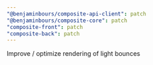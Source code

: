 ```yaml
---
"@benjaminbours/composite-api-client": patch
"@benjaminbours/composite-core": patch
"composite-front": patch
"composite-back": patch
---
```


Improve / optimize rendering of light bounces
